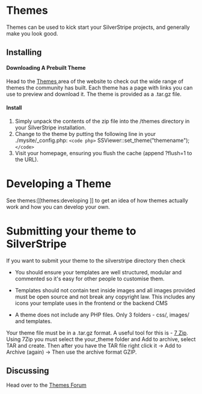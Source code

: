 # Themes

Themes can be used to kick start your SilverStripe projects, and generally make you look good.

## Installing

#### Downloading A Prebuilt Theme

Head to the [ Themes ](http://www.silverstripe.org/themes ) area of the website to check out the wide range of themes
the community has built. Each theme has a page with links you can use to preview and download it. The theme is provided
as a .tar.gz file.

#### Install

 1.  Simply unpack the contents of the zip file into the /themes directory in your SilverStripe installation.
 2.  Change to the theme by putting the following line in your ./mysite/_config.php: `<code php>`
SSViewer::set_theme("themename");
`</code>`
 1.  Visit your homepage, ensuring you flush the cache (append ?flush=1 to the URL).

# Developing a Theme

See themes:[[themes:developing
]] to get an idea of how themes actually work and how you can develop your own. 


# Submitting your theme to SilverStripe

If you want to submit your theme to the silverstripe directory then check


*  You should ensure your templates are well structured, modular and commented so it's easy for other people to
customise them.

*  Templates should not contain text inside images and all images provided must be open source and not break any
copyright law. This includes any icons your template uses in the frontend or the backend CMS

*  A theme does not include any PHP files. Only 3 folders - css/, images/ and templates.

Your theme file must be in a .tar.gz format. A useful tool for this is - [7 Zip](http://www.7-zip.org/). Using 7Zip you
must select the your_theme folder and Add to archive, select TAR and create. Then after you have the TAR file right
click it -> Add to Archive (again) -> Then use the archive format GZIP.

## Discussing

Head over to the [ Themes Forum ](http://www.silverstripe.com/showcase-forum/ )
